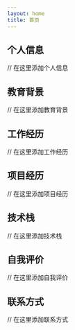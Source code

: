 ```yaml
---
layout: home
title: 首页
---
```


## 个人信息

// 在这里添加个人信息

## 教育背景

// 在这里添加教育背景

## 工作经历

// 在这里添加工作经历

## 项目经历

// 在这里添加项目经历

## 技术栈

// 在这里添加技术栈

## 自我评价

// 在这里添加自我评价

## 联系方式

// 在这里添加联系方式